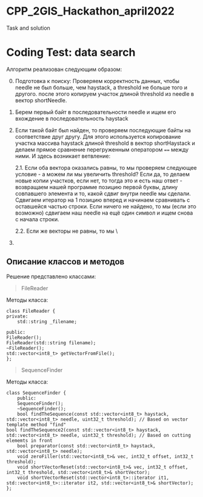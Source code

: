 # CPP_2GIS_Hackathon_april2022
Task and solution
# Coding Test: data search

Алгоритм реализован следующим образом:

0. Подготовка к поиску: Проверяем корректность данных, чтобы needle не был больше, чем haystack, а threshold не больше того и другого. после этого копируем участок длиной threshold из needle в вектор shortNeedle.


1. Берем первый байт в последовательности needle и ищем его вхождение в последовательность haystack
2. Если такой байт был найден, то проверяем последующие байты на соответствие друг другу. Для этого используется копирование участка массива haystack длиной threshold в вектор shortHaystack и делаем прямое сравнение перегруженным оператором `==` между ними. И здесь возникает ветвление:

	2.1. Если оба вектора оказались равны, то мы проверяем следующее условие - а можем ли мы увеличить threshold? Если да, то делаем новые копии участков, если нет, то тогда это и есть наш ответ - возвращаем нашей программе позицию первой буквы, длину совпавшего элемента и то, какой сдвиг внутри needle мы сделали. Сдвигаем итератор на 1 позицию вперед и начинаем сравнивать с оставшейся частью строки. Если ничего не найдено, то мы (если это возможно) сдвигаем наш needle на ещё один символ и ищем снова с начала строки.

	2.2. Если же векторы не равны, то мы \

3. 


## Описание классов и методов

Решение представлено классами:

> FileReader

Методы класса:

	class FileReader {
	private:
		std::string _filename;

	public:
	FileReader();
	FileReader(std::string filename);
	~FileReader();
	std::vector<int8_t> getVectorFromFile();
	};


> SequenceFinder

Методы класса:

	class SequenceFinder {
		public:
		SequenceFinder();
		~SequenceFinder();
		bool findTheSequence(const std::vector<int8_t> haystack, std::vector<int8_t> needle, uint32_t threshold); // Based on vector template method "find"
    bool findTheSequence2(const std::vector<int8_t> haystack, std::vector<int8_t> needle, uint32_t threshold); // Based on cutting elememts in front
		bool preparator(const std::vector<int8_t> haystack, std::vector<int8_t> needle);
		void zeroFiller(std::vector<int8_t>& vec, int32_t offset, int32_t threshold);
		void shortVectorReset(std::vector<int8_t>& vec, int32_t offset, int32_t threshold, std::vector<int8_t>& shortVector);
		void shortVectorReset(std::vector<int8_t>::iterator it1, std::vector<int8_t>::iterator it2, std::vector<int8_t>& shortVector);
	};
